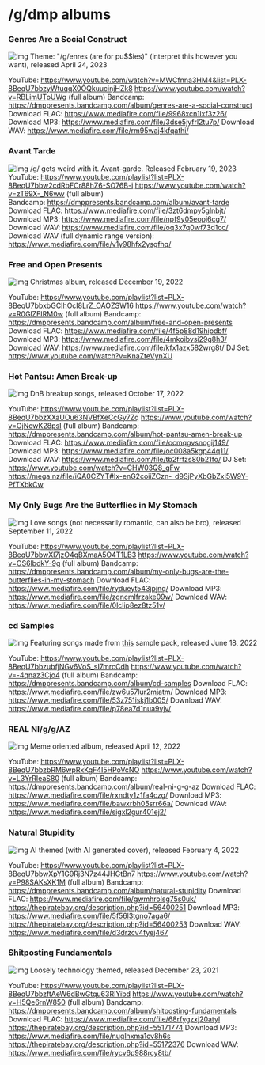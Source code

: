 # /g/dmp albums


### Genres Are a Social Construct
![img](https://i.imgur.com/nRqrxOh.png)
Theme: "/g/enres (are for pu$$ies)" (interpret this however you want), released April 24, 2023

YouTube:
https://www.youtube.com/watch?v=MWCfnna3HM4&list=PLX-8BeqU7bbzyWtuqqX0OQkuucinjHZk8
https://www.youtube.com/watch?v=RBLimUTpUWg  (full album)
Bandcamp:
https://dmppresents.bandcamp.com/album/genres-are-a-social-construct
Download FLAC:
https://www.mediafire.com/file/9968xcn1lxf3z26/
Download MP3:
https://www.mediafire.com/file/3dse5jyfrl2tu7p/
Download WAV:
https://www.mediafire.com/file/rm95waj4kfqathi/


### Avant Tarde
![img](https://i.imgur.com/41uqcX3.png)
 /g/ gets weird with it. Avant-garde. Released February 19, 2023
YouTube:
https://www.youtube.com/playlist?list=PLX-8BeqU7bbw2cdRbFCr88hZ6-SO76B-i
https://www.youtube.com/watch?v=zT69X-_N6ww  (full album)  
Bandcamp:
https://dmppresents.bandcamp.com/album/avant-tarde
Download FLAC:
https://www.mediafire.com/file/3zt6dmpy5glnbjt/
Download MP3:
https://www.mediafire.com/file/npf9y05eopj6cg7/
Download WAV:
https://www.mediafire.com/file/oq3x7q0wf73d1cc/
Download WAV (full dynamic range version):
https://www.mediafire.com/file/v1y98hfx2ysgfhq/


### Free and Open Presents
![img](https://i.imgur.com/HBt3WlQ.png)
Christmas album, released December 19, 2022

YouTube:
https://www.youtube.com/playlist?list=PLX-8BeqU7bbxbGCIhOcI8LrZ_OAOZSW16
https://www.youtube.com/watch?v=R0GlZFIRM0w  (full album)
Bandcamp:
https://dmppresents.bandcamp.com/album/free-and-open-presents
Download FLAC:
https://www.mediafire.com/file/4f5p88d19hipdbf/
Download MP3:
https://www.mediafire.com/file/4mkoibvsi29g8h3/
Download WAV:
https://www.mediafire.com/file/kfx1azx582wrg8t/
DJ Set:
https://www.youtube.com/watch?v=KnaZteVynXU

### Hot Pantsu: Amen Break-up
![img](https://i.imgur.com/EmT34Ei.jpg)
DnB breakup songs, released October 17, 2022

YouTube:
https://www.youtube.com/playlist?list=PLX-8BeqU7bbzXXaUOu63NVBfXeCcGy7Zq
https://www.youtube.com/watch?v=OjNowK28psI (full album)
Bandcamp:
https://dmppresents.bandcamp.com/album/hot-pantsu-amen-break-up
Download FLAC:
https://www.mediafire.com/file/ocmqgvsnogij149/
Download MP3:
https://www.mediafire.com/file/oc008a5kgp44q11/
Download WAV:
https://www.mediafire.com/file/tb2frfzs80b21fo/
DJ Set: 
https://www.youtube.com/watch?v=CHW03Q8_qFw
https://mega.nz/file/iQA0CZYT#Ix-enG2coiiZCzn-_d9SjPyXbGbZxl5W9Y-PfTXbkCw


### My Only Bugs Are the Butterflies in My Stomach
![img](https://i.imgur.com/3jfTZGT.jpg)
Love songs (not necessarily romantic, can also be bro), released September 11, 2022 

YouTube:
https://www.youtube.com/playlist?list=PLX-8BeqU7bbwXl7jzO4gBXmaA5O4T1LB3
https://www.youtube.com/watch?v=OS6lbdkY-9g (full album)
Bandcamp:
https://dmppresents.bandcamp.com/album/my-only-bugs-are-the-butterflies-in-my-stomach
Download FLAC:
https://www.mediafire.com/file/rydueyt543jpjnq/
Download MP3:
https://www.mediafire.com/file/zgncmlfrzake09w/
Download WAV:
https://www.mediafire.com/file/0lclip8ez8tz51v/


### cd Samples
![img](https://i.imgur.com/9Pc9g26.jpg)
Featuring songs made from [this](https://www.mediafire.com/file/nmn6ws66q31qnwt/) sample pack, released June 18, 2022 

YouTube:
https://www.youtube.com/playlist?list=PLX-8BeqU7bbzubfjNGv6VoS_sI7mrcCdh
https://www.youtube.com/watch?v=-4qnaz3Cjo4 (full album)
Bandcamp:
https://dmppresents.bandcamp.com/album/cd-samples
Download FLAC:
https://www.mediafire.com/file/zw6u57lur2mjatm/
Download MP3:
https://www.mediafire.com/file/53z751iskj1b005/
Download WAV:
https://www.mediafire.com/file/p78ea7d1nua9vjv/


### REAL NI/g/g/AZ
![img](https://i.imgur.com/kHPGIMW.jpg)
Meme oriented album, released April 12, 2022 

YouTube:
https://www.youtube.com/playlist?list=PLX-8BeqU7bbzbRM6wpRxKgF4I5HPoVcNO
https://www.youtube.com/watch?v=L3YrRIeaS80 (full album)
Bandcamp:
https://dmppresents.bandcamp.com/album/real-ni-g-g-az
Download FLAC:
https://www.mediafire.com/file/rxndty1z1fa4czg/
Download MP3:
https://www.mediafire.com/file/bawxrbh05srr66a/
Download WAV:
https://www.mediafire.com/file/sigxl2gur401ej2/


### Natural Stupidity
![img](https://i.imgur.com/b4nAruU.jpg)
AI themed (with AI generated cover), released February 4, 2022 

YouTube:
https://www.youtube.com/playlist?list=PLX-8BeqU7bbwXpY1G9Rj3N7z44JHGtBn7
https://www.youtube.com/watch?v=P98SAKsXK1M (full album)
Bandcamp:
https://dmppresents.bandcamp.com/album/natural-stupidity
Download FLAC:
https://www.mediafire.com/file/gwmhrolsg75s0uk/
https://thepiratebay.org/description.php?id=56400251
Download MP3:
https://www.mediafire.com/file/5f56l3tgno7aga6/
https://thepiratebay.org/description.php?id=56400253
Download WAV:
https://www.mediafire.com/file/d3drzcv4fyej467


### Shitposting Fundamentals
![img](https://i.imgur.com/F6suJSQ.png)
Loosely technology themed, released December 23, 2021 

YouTube:
https://www.youtube.com/playlist?list=PLX-8BeqU7bbzftAeW6dBwGtqu63RIYibd
https://www.youtube.com/watch?v=H5Qe6rnW850  (full album)
Bandcamp:
https://dmppresents.bandcamp.com/album/shitposting-fundamentals
Download FLAC:
https://www.mediafire.com/file/68rfygzxj20atyl
https://thepiratebay.org/description.php?id=55171774
Download MP3:
https://www.mediafire.com/file/nuglhxma1cv8h6s
https://thepiratebay.org/description.php?id=55172376
Download WAV:
https://www.mediafire.com/file/rycv6p988rcy8tb/
